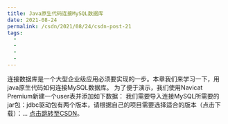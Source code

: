 ```yaml
---
title: Java原生代码连接MySQL数据库
date: 2021-08-24
permalink: /csdn/2021/08/24/csdn-post-21
tags:
  - 
  - 
  - 
  - 
---
```


连接数据库是一个大型企业级应用必须要实现的一步。本章我们来学习一下，用java原生代码如何连接MySQL数据库。    为了便于演示，我们使用Navicat Premium新建一个user表并添加如下数据：    我们需要导入连接MySQL所需要的jar包：jdbc驱动包有两个版本，请根据自己的项目需要选择适合的版本（点击下载）：... [点击跳转至CSDN](https://blog.csdn.net/sixibiheye/article/details/119896212)。